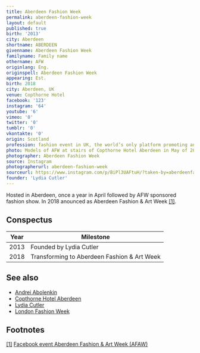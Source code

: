 ```yaml
---
title: Aberdeen Fashion Week
permalink: aberdeen-fashion-week
layout: default
published: true
birth: '2013'
city: Aberdeen
shortname: ABERDEEN
givenname: Aberdeen Fashion Week
familyname: Family name
othername: AFW
originlang: Eng.
originspell: Aberdeen Fashion Week
appearing: Est.
birth: 2018
city: Aberdeen, UK
venue: Copthorne Hotel
facebook: '123'
instagram: '64'
youtube: '6'
vimeo: '0'
twitter: '0'
tumblr: '0'
vkontakte: '0'
origin: Scotland
profession: fashion event in UK, the world’s only platform promoting and showcasing Kids Wear collections
photo: Models of AFW at stairs of Copthorne Hotel Aberdeen in May of 2018
photographer: Aberdeen Fashion Week
source: Instagram
photographerurl: aberdeen-fashion-week
sourceurl: https://www.instagram.com/p/BiPl3UAFtuH/?taken-by=aberdeenfashionweek
founder: 'Lydia Cutler'
---
```


Hosted in Aberdeen, once a year in April followed by AFW sponsored fashion show. In 2018 anounced as Aberdeen Fashion & Art Week <span id="a1">[\[1\]](#f1)</span>.

## Conspectus

|Year|Milestone|
|-|-|
|2013|Founded by Lydia Cutler|
|2018|Transforming to Aberdeen Fashion & Art Week|


## See also

+ [Andrei Abolenkin](abolenkin-andrei)
+ [Copthorne Hotel Aberdeen](copthorne-hotel-aberdeen)
+ [Lydia Cutler](lydia-cutler)
+ [London Fashion Week](london-fashion-week)

## Footnotes

[[1]](#a1) <span id="f1"></span> [Facebook event Aberdeen Fashion & Art Week (AFAW)](index)
